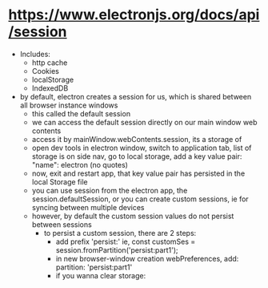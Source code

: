 # <https://www.electronjs.org/docs/api/session>

- Includes:
  - http cache
  - Cookies
  - localStorage
  - IndexedDB
- by default, electron creates a session for us, which is shared between all browser instance windows
  - this called the default session
  - we can access the default session directly on our main window web contents
  - access it by mainWindow.webContents.session, its a storage of
  - open dev tools in electron window, switch to application tab, list of storage is on side nav, go to local storage, add a key value pair: "name": electron (no quotes)
  - now, exit and restart app, that key value pair has persisted in the local Storage file
  - you can use session from the electron app, the session.defaultSession, or you can create custom sessions, ie for syncing between multiple devices
  - however, by default the custom session values do not persist between sessions
    - to persist a custom session, there are 2 steps:
      - add prefix 'persist:' ie, const customSes = session.fromPartition('persist:part1');
      - in new browser-window creation webPreferences, add: partition: 'persist:part1'
      - if you wanna clear storage:

